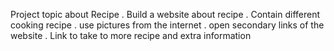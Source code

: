 Project topic about Recipe .
Build a website about recipe .
Contain different cooking recipe .
use pictures from the internet .
open secondary links of the  website .
Link to take to more recipe and extra information

